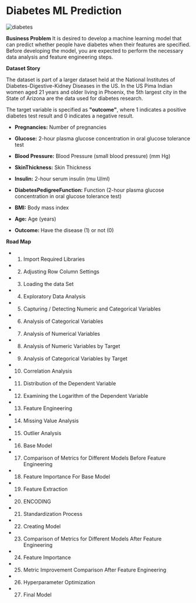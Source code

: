 # Diabetes ML Prediction

![diabetes](https://github.com/user-attachments/assets/a5785715-62b5-4ab1-a4c9-01059367c87f)


**Business Problem**
It is desired to develop a machine learning model that can predict whether people have diabetes when their features are specified. Before developing the model, you are expected to perform the necessary data analysis and feature engineering steps.

**Dataset Story**

The dataset is part of a larger dataset held at the National Institutes of Diabetes-Digestive-Kidney Diseases in the US. In the US Pima Indian women aged 21 years and older living in Phoenix, the 5th largest city in the State of Arizona are the data used for diabetes research.

The target variable is specified as **"outcome"**, where 1 indicates a positive diabetes test result and 0 indicates a negative result.

* **Pregnancies:** Number of pregnancies

* **Glucose:** 2-hour plasma glucose concentration in oral glucose tolerance test

* **Blood Pressure:** Blood Pressure (small blood pressure) (mm Hg)

* **SkinThickness:** Skin Thickness

* **Insulin:** 2-hour serum insulin (mu U/ml)

* **DiabetesPedigreeFunction:** Function (2-hour plasma glucose concentration in oral glucose tolerance test)

* **BMI:** Body mass index

* **Age:** Age (years)

* **Outcome:** Have the disease (1) or not (0)

**Road Map**

* 1. Import Required Libraries

* 2. Adjusting Row Column Settings

* 3. Loading the data Set

* 4. Exploratory Data Analysis

* 5. Capturing / Detecting Numeric and Categorical Variables

* 6. Analysis of Categorical Variables

* 7. Analysis of Numerical Variables

* 8. Analysis of Numeric Variables by Target

* 9. Analysis of Categorical Variables by Target

* 10. Correlation Analysis

* 11. Distribution of the Dependent Variable
      
* 12. Examining the Logarithm of the Dependent Variable

* 13. Feature Engineering

* 14. Missing Value Analysis

* 15. Outlier Analysis

* 16. Base Model

* 17. Comparison of Metrics for Different Models Before Feature Engineering

* 18. Feature Importance For Base Model

* 19. Feature Extraction

* 20. ENCODING

* 21. Standardization Process

* 22. Creating Model

* 23. Comparison of Metrics for Different Models After Feature Engineering

* 24. Feature Importance

* 25. Metric Improvement Comparison After Feature Engineering

* 26. Hyperparameter Optimization
 
* 27. Final Model
